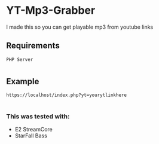 # YT-Mp3-Grabber
I made this so you can get playable mp3 from youtube links
## Requirements
    PHP Server

#
## Example
    https://localhost/index.php?yt=yourytlinkhere
#

### This was tested with:
- E2 StreamCore
- StarFall Bass
